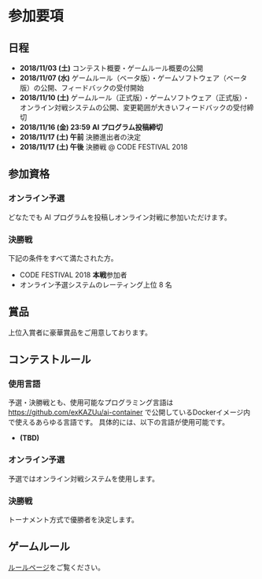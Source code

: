 # 参加要項

## 日程

- **2018/11/03 (土)** コンテスト概要・ゲームルール概要の公開
- **2018/11/07 (水)** ゲームルール（ベータ版）・ゲームソフトウェア（ベータ版）の公開、フィードバックの受付開始
- **2018/11/10 (土)** ゲームルール（正式版）・ゲームソフトウェア（正式版）・オンライン対戦システムの公開、変更範囲が大きいフィードバックの受付締切
- **2018/11/16 (金) 23:59** **AI プログラム投稿締切**
- **2018/11/17 (土) 午前** 決勝進出者の決定
- **2018/11/17 (土) 午後** 決勝戦 @ CODE FESTIVAL 2018

## 参加資格

### オンライン予選

どなたでも AI プログラムを投稿しオンライン対戦に参加いただけます。

### 決勝戦

下記の条件をすべて満たされた方。

- CODE FESTIVAL 2018 **本戦**参加者
- オンライン予選システムのレーティング上位 8 名

## 賞品

上位入賞者に豪華賞品をご用意しております。

## コンテストルール

### 使用言語

予選・決勝戦とも、使用可能なプログラミング言語は https://github.com/exKAZUu/ai-container で公開しているDockerイメージ内で使えるあらゆる言語です。
具体的には、以下の言語が使用可能です。

- **(TBD)**

### オンライン予選

予選ではオンライン対戦システムを使用します。

### 決勝戦

トーナメント方式で優勝者を決定します。

## ゲームルール

[ルールページ](../rules/)をご覧ください。
